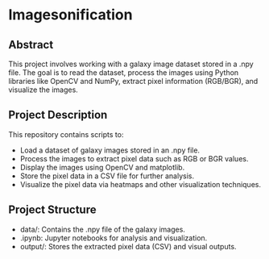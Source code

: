 # Imagesonification
## Abstract
This project involves working with a galaxy image dataset stored in a .npy file. The goal is to read the dataset, process the images using Python libraries like OpenCV and NumPy, extract pixel information (RGB/BGR), and visualize the images.
## Project Description
This repository contains scripts to:
- Load a dataset of galaxy images stored in an .npy file.
- Process the images to extract pixel data such as RGB or BGR values.
- Display the images using OpenCV and matplotlib.
- Store the pixel data in a CSV file for further analysis.
- Visualize the pixel data via heatmaps and other visualization techniques.
## Project Structure
- data/: Contains the .npy file of the galaxy images.
- .ipynb: Jupyter notebooks for analysis and visualization.
- output/: Stores the extracted pixel data (CSV) and visual outputs.
